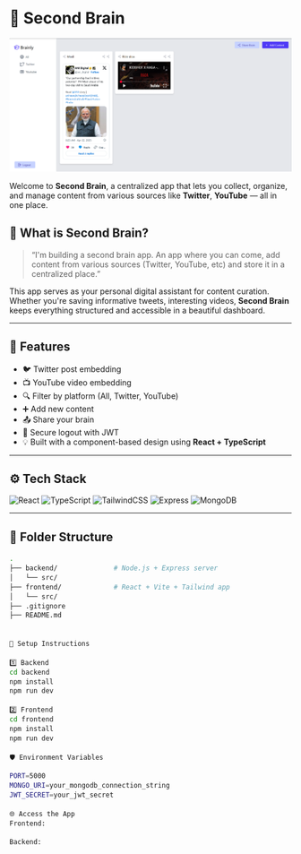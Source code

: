 # 🧠 Second Brain

![App Screenshot](./Screenshot%202025-04-22%20090739.png)

Welcome to **Second Brain**, a centralized app that lets you collect, organize, and manage content from various sources like **Twitter**, **YouTube** — all in one place.

## 🚀 What is Second Brain?

> “I'm building a second brain app. An app where you can come, add content from various sources (Twitter, YouTube, etc) and store it in a centralized place.”

This app serves as your personal digital assistant for content curation. Whether you're saving informative tweets, interesting videos, **Second Brain** keeps everything structured and accessible in a beautiful dashboard.

---

## 🚀 Features

- 🐦 Twitter post embedding
- 📺 YouTube video embedding
- 🔍 Filter by platform (All, Twitter, YouTube)
- ➕ Add new content
- 📤 Share your brain
- 🔐 Secure logout with JWT
- 💡 Built with a component-based design using **React + TypeScript**

---

## ⚙️ Tech Stack

![React](https://img.shields.io/badge/React-20232A?style=for-the-badge&logo=react&logoColor=61DAFB)
![TypeScript](https://img.shields.io/badge/TypeScript-3178C6?style=for-the-badge&logo=typescript&logoColor=white)
![TailwindCSS](https://img.shields.io/badge/Tailwind_CSS-38B2AC?style=for-the-badge&logo=tailwind-css&logoColor=white)
![Express](https://img.shields.io/badge/Express.js-404D59?style=for-the-badge)
![MongoDB](https://img.shields.io/badge/MongoDB-4DB33D?style=for-the-badge&logo=mongodb&logoColor=white)

---

## 🧩 Folder Structure

```bash
.
├── backend/              # Node.js + Express server
│   └── src/
├── frontend/             # React + Vite + Tailwind app
│   └── src/
├── .gitignore
├── README.md


🔧 Setup Instructions

1️⃣ Backend
cd backend
npm install
npm run dev

2️⃣ Frontend
cd frontend
npm install
npm run dev

🛡️ Environment Variables

PORT=5000
MONGO_URI=your_mongodb_connection_string
JWT_SECRET=your_jwt_secret

🌐 Access the App
Frontend: 

Backend: 
